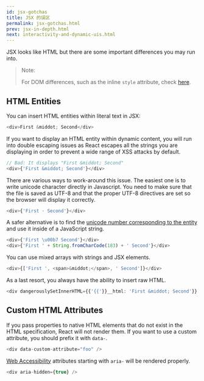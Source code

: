 ```yaml
---
id: jsx-gotchas
title: JSX 的误区
permalink: jsx-gotchas.html
prev: jsx-in-depth.html
next: interactivity-and-dynamic-uis.html
---
```


JSX looks like HTML but there are some important differences you may run into.

> Note:
>
> For DOM differences, such as the inline `style` attribute, check [here](/react/docs/dom-differences.html).

## HTML Entities

You can insert HTML entities within literal text in JSX:

```javascript
<div>First &middot; Second</div>
```

If you want to display an HTML entity within dynamic content, you will run into double escaping issues as React escapes all the strings you are displaying in order to prevent a wide range of XSS attacks by default.

```javascript
// Bad: It displays "First &middot; Second"
<div>{'First &middot; Second'}</div>
```

There are various ways to work-around this issue. The easiest one is to write unicode character directly in Javascript. You need to make sure that the file is saved as UTF-8 and that the proper UTF-8 directives are set so the browser will display it correctly.

```javascript
<div>{'First · Second'}</div>
```

A safer alternative is to find the [unicode number corresponding to the entity](http://www.fileformat.info/info/unicode/char/b7/index.htm) and use it inside of a JavaScript string.

```javascript
<div>{'First \u00b7 Second'}</div>
<div>{'First ' + String.fromCharCode(183) + ' Second'}</div>
```

You can use mixed arrays with strings and JSX elements.

```javascript
<div>{['First ', <span>&middot;</span>, ' Second']}</div>
```

As a last resort, you always have the ability to insert raw HTML.

```javascript
<div dangerouslySetInnerHTML={{'{{'}}__html: 'First &middot; Second'}} />
```


## Custom HTML Attributes

If you pass properties to native HTML elements that do not exist in the HTML specification, React will not render them. If you want to use a custom attribute, you should prefix it with `data-`.

```javascript
<div data-custom-attribute="foo" />
```

[Web Accessibility](http://www.w3.org/WAI/intro/aria) attributes starting with `aria-` will be rendered properly.

```javascript
<div aria-hidden={true} />
```
